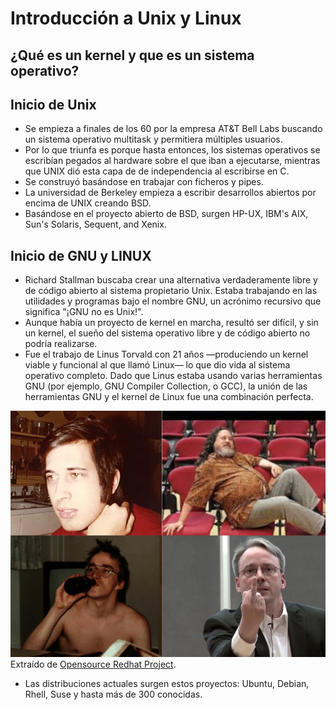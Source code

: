 # Introducción a Unix y Linux
## ¿Qué es un kernel y que es un sistema operativo?
## Inicio de Unix
- Se empieza a finales de los 60 por la empresa AT&T Bell Labs buscando un sistema operativo multitask y permitiera múltiples usuarios.
- Por lo que triunfa es porque hasta entonces, los sistemas operativos se escribían pegados al hardware sobre el que iban a ejecutarse, mientras que UNIX dió esta capa de de independencia al escribirse en C.
- Se construyó basándose en trabajar con ficheros y pipes.
- La universidad de Berkeley empieza a escribir desarrollos abiertos por encima de UNIX creando BSD.
- Basándose en el proyecto abierto de BSD, surgen HP-UX, IBM's AIX, Sun's Solaris, Sequent, and Xenix.

## Inicio de GNU y LINUX
- Richard Stallman buscaba crear una alternativa verdaderamente libre y de código abierto al sistema propietario Unix. Estaba trabajando en las utilidades y programas bajo el nombre GNU, un acrónimo recursivo que significa "¡GNU no es Unix!".
- Aunque había un proyecto de kernel en marcha, resultó ser difícil, y sin un kernel, el sueño del sistema operativo libre y de código abierto no podría realizarse. 
- Fue el trabajo de Linus Torvald con 21 años —produciendo un kernel viable y funcional al que llamó Linux— lo que dio vida al sistema operativo completo. Dado que Linus estaba usando varias herramientas GNU (por ejemplo, GNU Compiler Collection, o GCC), la unión de las herramientas GNU y el kernel de Linux fue una combinación perfecta.

![Stallman y Linus](https://raw.githubusercontent.com/AgustinICAI/curso36/master/images/StallmanLinus.png)
Extraído de [Opensource Redhat Project](https://opensource.com/article/18/5/differences-between-linux-and-unix).

- Las distribuciones actuales surgen estos proyectos: Ubuntu, Debian, Rhell, Suse y hasta más de 300 conocidas.
